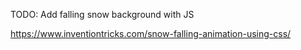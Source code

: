 TODO: Add falling snow background with JS

https://www.inventiontricks.com/snow-falling-animation-using-css/
